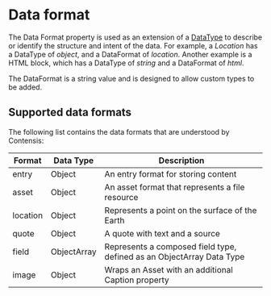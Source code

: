 # Data format

The Data Format property is used as an extension of a [DataType](./data-types) to describe or identify the structure and intent of the data. For example, a *Location* has a DataType of *object*, and a DataFormat of *location*. Another example is a HTML block, which has a DataType of *string* and a DataFormat of *html*.  

The DataFormat is a string value and is designed to allow custom types to be added.

## Supported data formats

The following list contains the data formats that are understood by Contensis:

| Format | Data Type | Description |
| ------ | --------- | ----------- |
| entry | Object | An entry format for storing content |
| asset | Object | An asset format that represents a file resource |
| location | Object | Represents a point on the surface of the Earth |
| quote | Object | A quote with text and a source |
| field | ObjectArray |Represents a composed field type, defined as an ObjectArray Data Type |
| image | Object | Wraps an Asset with an additional Caption property |